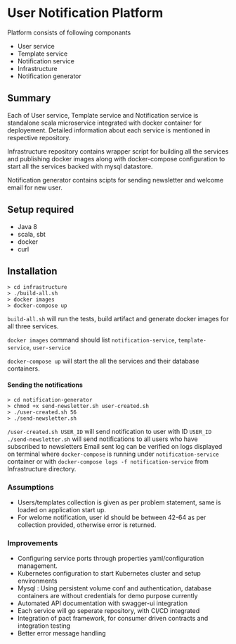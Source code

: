 # User Notification Platform 

Platform consists of following componants

- User service 
- Template service 
- Notification service
- Infrastructure
- Notification generator

## Summary

Each of User service, Template service and Notification service is standalone scala microservice integrated with docker container for deployement. Detailed information about each service is mentioned in respective repository. 

Infrastructure repository contains wrapper script for building all the services and publishing docker images along with docker-compose configuration to start all the services backed with mysql datastore. 

Notification generator contains scipts for sending newsletter and welcome email for new user.

## Setup required

- Java 8
- scala, sbt
- docker
- curl

## Installation

```
> cd infrastructure
> ./build-all.sh 
> docker images
> docker-compose up
```
`build-all.sh` will run the tests, build artifact and generate docker images for all three services.

`docker images` command should list `notification-service`, `template-service`, `user-service`

`docker-compose up` will start the all the services and their database containers.

#### Sending the notifications
```
> cd notification-generator
> chmod +x send-newsletter.sh user-created.sh 
> ./user-created.sh 56
> ./send-newsletter.sh
```
`/user-created.sh USER_ID` will send notification to user with ID `USER_ID`
`./send-newsletter.sh` will send notifications to all users who have subscribed to newsletters
Email sent log can be verified on logs displayed on terminal where `docker-compose` is running under `notification-service` container
or with `docker-compose logs -f notification-service` from Infrastructure directory.

### Assumptions

- Users/templates collection is given as per problem statement, same is loaded on application start up. 
- For welome notification, user id should be between 42-64 as per collection provided, otherwise error is returned.  

### Improvements
- Configuring service ports through properties yaml/configuration management.
- Kubernetes configuration to start Kubernetes cluster and setup environments
- Mysql : Using persistent volume conf and authentication, database containers are without credentials for demo purpose currently
- Automated API documentation  with swagger-ui integration
- Each service will go seperate repository, with CI/CD integrated
- Integration of pact framework, for consumer driven contracts and integration testing
- Better error message handling






 



